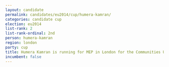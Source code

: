 ```yaml
---
layout: candidate
permalink: candidates/eu2014/cup/humera-kamran/
categories: candidate cup
election: eu2014
list-rank: 2
list-rank-ordinal: 2nd
person: humera-kamran
region: london
party: cup
title: Humera Kamran is running for MEP in London for the Communities United Party
incumbent: false
---
```

